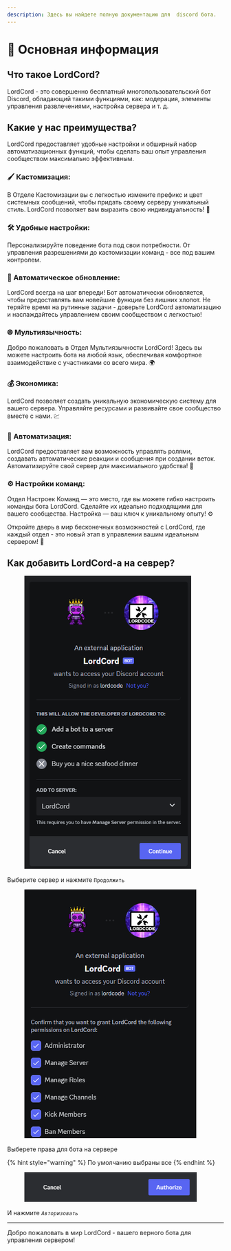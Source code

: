 ```yaml
---
description: Здесь вы найдете полную документацию для  discord бота.
---
```


# 📕 Основная информация

## Что такое LordCord?

LordCord - это совершенно бесплатный многопользовательский бот Discord, обладающий такими функциями, как: модерация, элементы управления развлечениями, настройка сервера и т. д.

## Какие у нас преимущества?
LordCord предоставляет удобные настройки и обширный набор автоматизационных функций, 
чтобы сделать ваш опыт управления сообществом максимально эффективным.

### 🖌️ Кастомизация:
В Отделе Кастомизации вы с легкостью измените префикс и цвет системных сообщений, чтобы придать своему серверу уникальный стиль. LordCord позволяет вам выразить свою индивидуальность! 🎨

### 🛠️ Удобные настройки:
Персонализируйте поведение бота под свои потребности. От управления разрешениями до кастомизации команд - все под вашим контролем.

### 🔄 Автоматическое обновление:
LordCord всегда на шаг впереди! Бот автоматически обновляется, чтобы предоставлять вам новейшие функции без лишних хлопот.
Не теряйте время на рутинные задачи - доверьте LordCord автоматизацию и наслаждайтесь управлением своим сообществом с легкостью!

### 🌐 Мультиязычность:
Добро пожаловать в Отдел Мультиязычности LordCord! Здесь вы можете настроить бота на любой язык, обеспечивая комфортное взаимодействие с участниками со всего мира. 🌍

### 💰 Экономика:
LordCord позволяет создать уникальную экономическую систему для вашего сервера. Управляйте ресурсами и развивайте свое сообщество вместе с нами. 💹

### 🤖 Автоматизация:
LordCord предоставляет вам возможность управлять ролями, создавать автоматические реакции и сообщения при создании веток. Автоматизируйте свой сервер для максимального удобства! 🤖

### ⚙️ Настройки команд:
Отдел Настроек Команд — это место, где вы можете гибко настроить команды бота LordCord. Сделайте их идеально подходящими для вашего сообщества. Настройка — ваш ключ к уникальному опыту! ⚙️

Откройте дверь в мир бесконечных возможностей с LordCord, где каждый отдел - это новый этап в управлении вашим идеальным сервером! 🌟


## Как добавить LordCord-а на севрер?

<figure><img src=".gitbook/assets/1-info-1.png" alt=""><figcaption></figcaption></figure>

Выберите сервер и нажмите `Продолжить`

<figure><img src=".gitbook/assets/1-info-2.png" alt=""><figcaption></figcaption></figure>

Выберете права для бота на сервере

{% hint style="warning" %}
По умолчанию выбраны все
{% endhint %}

<figure><img src=".gitbook/assets/1-info-3.png" alt=""><figcaption></figcaption></figure>

И нажмите _`Авторизовать`_

***

Добро пожаловать в мир LordCord - вашего верного бота для управления сервером! 